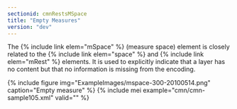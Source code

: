 ```yaml
---
sectionid: cmnRestsMSpace
title: "Empty Measures"
version: "dev"
---
```


The {% include link elem="mSpace" %} (measure space) element is closely related to the {% include link elem="space" %} and {% include link elem="mRest" %} elements. It is used to explicitly indicate that a layer has no content but that no information is missing from the encoding.

{% include figure img="ExampleImages/mspace-300-20100514.png" caption="Empty measure" %}
{% include mei example="cmn/cmn-sample105.xml" valid="" %}

